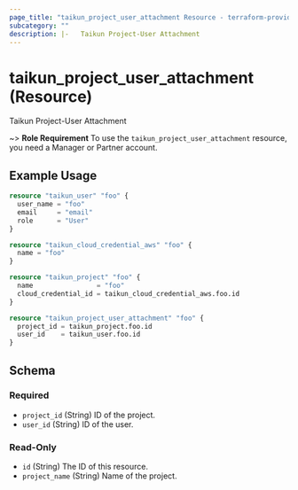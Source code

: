 ```yaml
---
page_title: "taikun_project_user_attachment Resource - terraform-provider-taikun"
subcategory: ""
description: |-   Taikun Project-User Attachment
---
```


# taikun_project_user_attachment (Resource)

Taikun Project-User Attachment

~> **Role Requirement** To use the `taikun_project_user_attachment` resource, you need a Manager or Partner account.

## Example Usage

```terraform
resource "taikun_user" "foo" {
  user_name = "foo"
  email     = "email"
  role      = "User"
}

resource "taikun_cloud_credential_aws" "foo" {
  name = "foo"
}

resource "taikun_project" "foo" {
  name                = "foo"
  cloud_credential_id = taikun_cloud_credential_aws.foo.id
}

resource "taikun_project_user_attachment" "foo" {
  project_id = taikun_project.foo.id
  user_id    = taikun_user.foo.id
}
```

<!-- schema generated by tfplugindocs -->
## Schema

### Required

- `project_id` (String) ID of the project.
- `user_id` (String) ID of the user.

### Read-Only

- `id` (String) The ID of this resource.
- `project_name` (String) Name of the project.

